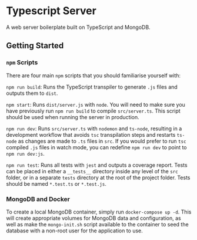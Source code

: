 # Typescript Server

A web server boilerplate built on TypeScript and MongoDB.

## Getting Started

### `npm` Scripts

There are four main `npm` scripts that you should familiarise yourself with:

`npm run build`: Runs the TypeScript transpiler to generate `.js` files and outputs them to `dist`.

`npm start`: Runs `dist/server.js` with `node`. You will need to make sure you have previously run `npm run build` to compile `src/server.ts`. This script should be used when running the server in production.

`npm run dev`: Runs `src/server.ts` with `nodemon` and `ts-node`, resulting in a development workflow that avoids `tsc` transpilation steps and restarts `ts-node` as changes are made to `.ts` files in `src`. If you would prefer to run `tsc` compiled `.js` files in watch mode, you can redefine `npm run dev` to point to `npm run dev:js`.

`npm run test`: Runs all tests with `jest` and outputs a coverage report. Tests can be placed in either a `__tests__` directory inside any level of the `src` folder, or in a separate `tests` directory at the root of the project folder. Tests should be named `*.test.ts` or `*.test.js`.

### MongoDB and Docker

To create a local MongoDB container, simply run `docker-compose up -d`. This will create appropriate volumes for MongoDB data and configuration, as well as make the `mongo-init.sh` script available to the container to seed the database with a non-root user for the application to use.
